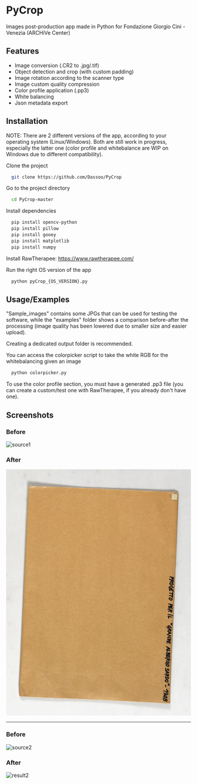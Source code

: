 # PyCrop

Images post-production app made in Python for Fondazione Giorgio Cini - Venezia (ARCHiVe Center)

## Features

- Image conversion (.CR2 to .jpg/.tif)
- Object detection and crop (with custom padding)
- Image rotation according to the scanner type
- Image custom quality compression
- Color profile application (.pp3)
- White balancing
- Json metadata export


## Installation

NOTE: There are 2 different versions of the app, according to your operating system (Linux/Windows). Both are still work in progress, especially the latter one (color profile and whitebalance are WIP on Windows due to different compatibility).

Clone the project

```bash
  git clone https://github.com/Dassoo/PyCrop
```

Go to the project directory

```bash
  cd PyCrop-master
```

Install dependencies

```bash
  pip install opencv-python
  pip install pillow
  pip install gooey
  pip install matplotlib
  pip install numpy
```

Install RawTherapee: https://www.rawtherapee.com/

Run the right OS version of the app

```bash
  python pyCrop_{OS_VERSION}.py
```


## Usage/Examples

"Sample_images" contains some JPGs that can be used for testing the software, while the "examples" folder shows a comparison before-after the processing (image quality has been lowered due to smaller size and easier upload).

Creating a dedicated output folder is recommended.

You can access the colorpicker script to take the white RGB for the whitebalancing given an image

```bash
  python colorpicker.py
```

To use the color profile section, you must have a generated .pp3 file (you can create a custom/test one with RawTherapee, if you already don't have one).


## Screenshots

### Before
![source1](https://github.com/Dassoo/PyCrop/blob/master/examples/source1.jpg)
### After
![result1](https://github.com/Dassoo/PyCrop/blob/master/examples/result1.jpg)

---

### Before
![source2](https://github.com/Dassoo/PyCrop/blob/master/examples/source2.jpg)
### After
![result2](https://github.com/Dassoo/PyCrop/blob/master/examples/result2.jpg)





